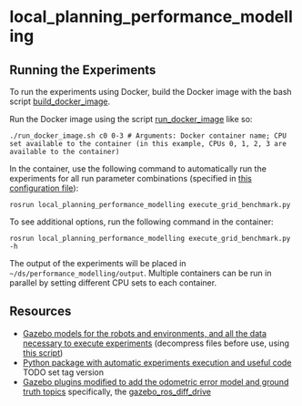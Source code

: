 # local_planning_performance_modelling

## Running the Experiments

To run the experiments using Docker, build the Docker image with the bash script [build_docker_image](https://github.com/AIRLab-POLIMI/local_planning_performance_modelling/blob/melodic-devel/docker/build_docker_image.sh).

Run the Docker image using the script [run_docker_image](https://github.com/AIRLab-POLIMI/local_planning_performance_modelling/blob/melodic-devel/docker/run_docker_image.sh) like so:
```shell
./run_docker_image.sh c0 0-3 # Arguments: Docker container name; CPU set available to the container (in this example, CPUs 0, 1, 2, 3 are available to the container)
```

In the container, use the following command to automatically run the experiments for all run parameter combinations (specified in [this configuration file](https://github.com/AIRLab-POLIMI/local_planning_performance_modelling/blob/melodic-devel/config/benchmark_configurations/grid_benchmark_all.yaml)):
```shell
rosrun local_planning_performance_modelling execute_grid_benchmark.py
```

To see additional options, run the following command in the container:
```shell
rosrun local_planning_performance_modelling execute_grid_benchmark.py -h
```

The output of the experiments will be placed in `~/ds/performance_modelling/output`.
Multiple containers can be run in parallel by setting different CPU sets to each container.

## Resources
- [Gazebo models for the robots and environments, and all the data necessary to execute experiments](https://github.com/AIRLab-POLIMI/performance_modelling_test_datasets/tree/local-planning-devel) (decompress files before use, using [this script](https://github.com/AIRLab-POLIMI/performance_modelling/blob/0.0.6/performance_modelling_py/environment/decompress_dataset_files.py))
- [Python package with automatic experiments execution and useful code](https://github.com/AIRLab-POLIMI/performance_modelling/tree/TODO) TODO set tag version
- [Gazebo plugins modified to add the odometric error model and ground truth topics](https://github.com/AIRLab-POLIMI/gazebo_ros_pkgs/tree/melodic-devel)
specifically, the [gazebo_ros_diff_drive](https://github.com/AIRLab-POLIMI/gazebo_ros_pkgs/blob/melodic-devel/gazebo_plugins/src/gazebo_ros_diff_drive.cpp)
